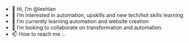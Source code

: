 - 👋 Hi, I’m @leehlan
- 👀 I’m interested in automation, upskills and new tech/hot skills learning
- 🌱 I’m currently learning automation and website creation
- 💞️ I’m looking to collaborate on transformation and automation.
- 📫 How to reach me ...

<!---
leehlan/leehlan is a ✨ special ✨ repository because its `README.md` (this file) appears on your GitHub profile.
You can click the Preview link to take a look at your changes.
--->
